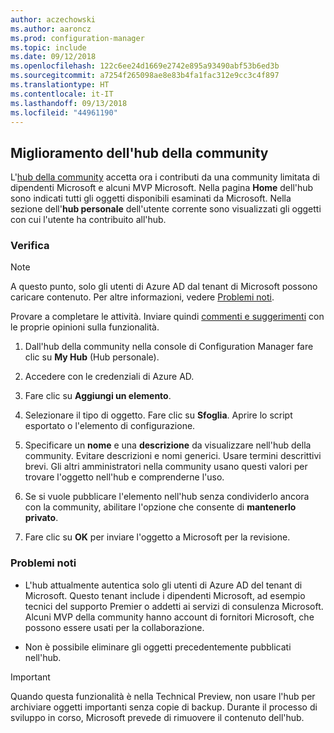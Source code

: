```yaml
---
author: aczechowski
ms.author: aaroncz
ms.prod: configuration-manager
ms.topic: include
ms.date: 09/12/2018
ms.openlocfilehash: 122c6ee24d1669e2742e895a93490abf53b6ed3b
ms.sourcegitcommit: a7254f265098ae8e83b4fa1fac312e9cc3c4f897
ms.translationtype: HT
ms.contentlocale: it-IT
ms.lasthandoff: 09/13/2018
ms.locfileid: "44961190"
---
```

## <a name="bkmk_hub"></a> Miglioramento dell'hub della community
<!--1358926-->

L'[hub della community](/sccm/core/get-started/capabilities-in-technical-preview-1807#bkmk_hub) accetta ora i contributi da una community limitata di dipendenti Microsoft e alcuni MVP Microsoft. Nella pagina **Home** dell'hub sono indicati tutti gli oggetti disponibili esaminati da Microsoft. Nella sezione dell'**hub personale** dell'utente corrente sono visualizzati gli oggetti con cui l'utente ha contribuito all'hub. 


### <a name="try-it-out"></a>Verifica

> [!Note]  
> A questo punto, solo gli utenti di Azure AD dal tenant di Microsoft possono caricare contenuto. Per altre informazioni, vedere [Problemi noti](#bkmk_hub-ki).  

Provare a completare le attività. Inviare quindi [commenti e suggerimenti](/sccm/core/understand/find-help#product-feedback) con le proprie opinioni sulla funzionalità.

1. Dall'hub della community nella console di Configuration Manager fare clic su **My Hub** (Hub personale).  

2. Accedere con le credenziali di Azure AD.  

3. Fare clic su **Aggiungi un elemento**.  

4. Selezionare il tipo di oggetto. Fare clic su **Sfoglia**. Aprire lo script esportato o l'elemento di configurazione.  

5. Specificare un **nome** e una **descrizione** da visualizzare nell'hub della community. Evitare descrizioni e nomi generici. Usare termini descrittivi brevi. Gli altri amministratori nella community usano questi valori per trovare l'oggetto nell'hub e comprenderne l'uso.  

6. Se si vuole pubblicare l'elemento nell'hub senza condividerlo ancora con la community, abilitare l'opzione che consente di **mantenerlo privato**.  

7. Fare clic su **OK** per inviare l'oggetto a Microsoft per la revisione.  


### <a name="bkmk_hub-ki"></a> Problemi noti

- L'hub attualmente autentica solo gli utenti di Azure AD del tenant di Microsoft. Questo tenant include i dipendenti Microsoft, ad esempio tecnici del supporto Premier o addetti ai servizi di consulenza Microsoft. Alcuni MVP della community hanno account di fornitori Microsoft, che possono essere usati per la collaborazione.  

- Non è possibile eliminare gli oggetti precedentemente pubblicati nell'hub.  

> [!Important]  
> Quando questa funzionalità è nella Technical Preview, non usare l'hub per archiviare oggetti importanti senza copie di backup. Durante il processo di sviluppo in corso, Microsoft prevede di rimuovere il contenuto dell'hub.

